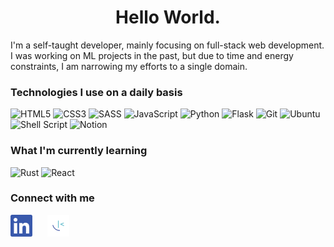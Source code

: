 <h1 align="center">Hello World.</h1>

I'm a self-taught developer, mainly focusing on full-stack web development. I
was working on ML projects in the past, but due to time and energy constraints,
I am narrowing my efforts to a single domain.

### Technologies I use on a daily basis

![HTML5](https://img.shields.io/badge/html5-%23E34F26.svg?style=for-the-badge&logo=html5&logoColor=white)
![CSS3](https://img.shields.io/badge/css3-%231572B6.svg?style=for-the-badge&logo=css3&logoColor=white)
![SASS](https://img.shields.io/badge/SASS-hotpink.svg?style=for-the-badge&logo=SASS&logoColor=white)
![JavaScript](https://img.shields.io/badge/javascript-%23323330.svg?style=for-the-badge&logo=javascript&logoColor=%23F7DF1E)
![Python](https://img.shields.io/badge/python-3670A0?style=for-the-badge&logo=python&logoColor=ffdd54)
![Flask](https://img.shields.io/badge/flask-%23000.svg?style=for-the-badge&logo=flask&logoColor=white)
![Git](https://img.shields.io/badge/git-%23F05033.svg?style=for-the-badge&logo=git&logoColor=white)
![Ubuntu](https://img.shields.io/badge/Ubuntu-E95420?style=for-the-badge&logo=ubuntu&logoColor=white)
![Shell Script](https://img.shields.io/badge/shell_script-%23121011.svg?style=for-the-badge&logo=gnu-bash&logoColor=white)
![Notion](https://img.shields.io/badge/Notion-%23000000.svg?style=for-the-badge&logo=notion&logoColor=white)

### What I'm currently learning

![Rust](https://img.shields.io/badge/rust-%23000000.svg?style=for-the-badge&logo=rust&logoColor=white)
![React](https://img.shields.io/badge/react-%2320232a.svg?style=for-the-badge&logo=react&logoColor=%2361DAFB)

### Connect with me

<div style="margin: 10px 0">
    <a style="margin-right: 20px" href="https://www.linkedin.com/in/godsalljake/"><img src="images/linkedin.svg" width="35px"></a>
    <a style="margin-right: 20px" href="https://www.frontendmentor.io/profile/jakegodsall"><img src="images/frontendmentor.png" width="35px"></a>
</div>
